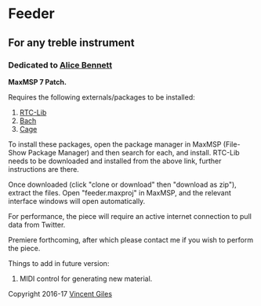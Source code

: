 # Feeder
## For any treble instrument
### Dedicated to [Alice Bennett](http://www.alicebennett.net)

**MaxMSP 7 Patch.**

Requires the following externals/packages to be installed:

1. [RTC-Lib](http://www.essl.at/works/rtc.html)
2. [Bach](http://www.bachproject.net)
3. [Cage](http://www.bachproject.net)

To install these packages, open the package manager in MaxMSP (File-Show Package Manager) and then search for each, and install. RTC-Lib needs to be downloaded and installed from the above link, further instructions are there.

Once downloaded (click "clone or download" then "download as zip"), extract the files. Open "feeder.maxproj" in MaxMSP, and the relevant interface windows will open automatically.

For performance, the piece will require an active internet connection to pull data from Twitter.

Premiere forthcoming, after which please contact me if you wish to perform the piece.

Things to add in future version:
1. MIDI control for generating new material.

Copyright 2016-17 [Vincent Giles](http://www.vgiles.net)
